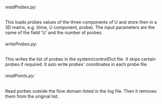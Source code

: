###### readProbes.py:

This loads probes values of the three components of U  and store then in a 3D matrix, e.g. (time, U component, probe). 
The input parameters are the name of the field 'U' and the number of probes.

###### writeProbes.py:
This writes the list of probes in the system/controlDict file. It skips certain probes if required. It aslo write probes' coordinates in each probe file.

###### readPoints.py:

Read porbes outside the flow domain listed in the log file. Then it removes them from the original list.

